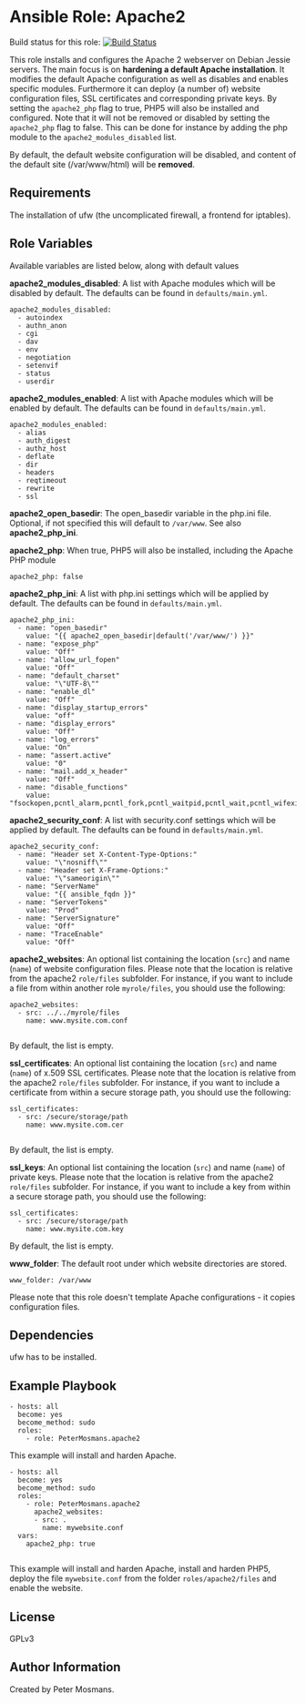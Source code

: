 Ansible Role: Apache2
=====================

Build status for this role: [![Build Status](https://travis-ci.org/PeterMosmans/ansible-role-apache2.svg)](https://travis-ci.org/PeterMosmans/ansible-role-apache2)


This role installs and configures the Apache 2 webserver on Debian Jessie servers. The main focus is on **hardening a default Apache installation**.
It modifies the default Apache configuration as well as disables and enables specific modules.
Furthermore it can deploy (a number of) website configuration files, SSL certificates and corresponding private keys.
By setting the ```apache2_php``` flag to true, PHP5 will also be installed and configured.
Note that it will not be removed or disabled by setting the ```apache2_php``` flag to false. This can be done for instance by adding the php module to the ```apache2_modules_disabled``` list.

By default, the default website configuration will be disabled, and content of the default site (/var/www/html) will be **removed**.

Requirements
------------

The installation of ufw (the uncomplicated firewall, a frontend for iptables).

Role Variables
--------------

Available variables are listed below, along with default values


**apache2_modules_disabled**: A list with Apache modules which will be disabled by default. The defaults can be found in ```defaults/main.yml```.
```
apache2_modules_disabled:
  - autoindex
  - authn_anon
  - cgi
  - dav
  - env
  - negotiation
  - setenvif
  - status
  - userdir
```



**apache2_modules_enabled**: A list with Apache modules which will be enabled by default. The defaults can be found in ```defaults/main.yml```.
```
apache2_modules_enabled:
  - alias
  - auth_digest
  - authz_host
  - deflate
  - dir
  - headers
  - reqtimeout
  - rewrite
  - ssl
```



**apache2_open_basedir**: The open_basedir variable in the php.ini file. Optional, if not specified this will default to `/var/www`. See also **apache2_php_ini**.



**apache2_php**: When true, PHP5 will also be installed, including the Apache PHP module
```
apache2_php: false
```



**apache2_php_ini**: A list with php.ini settings which will be applied by default. The defaults can be found in ```defaults/main.yml```.
```
apache2_php_ini:
  - name: "open_basedir"
    value: "{{ apache2_open_basedir|default('/var/www/') }}"
  - name: "expose_php"
    value: "Off"
  - name: "allow_url_fopen"
    value: "Off"
  - name: "default_charset"
    value: "\"UTF-8\""
  - name: "enable_dl"
    value: "Off"
  - name: "display_startup_errors"
    value: "off"
  - name: "display_errors"
    value: "Off"
  - name: "log_errors"
    value: "On"
  - name: "assert.active"
    value: "0"
  - name: "mail.add_x_header"
    value: "Off"
  - name: "disable_functions"
    value: "fsockopen,pcntl_alarm,pcntl_fork,pcntl_waitpid,pcntl_wait,pcntl_wifexited,pcntl_wifstopped,pcntl_wifsignaled,pcntl_wexitstatus,pcntl_wtermsig,pcntl_wstopsig,pcntl_signal,pcntl_signal_dispatch,pcntl_get_last_error,pcntl_strerror,pcntl_sigprocmask,pcntl_sigwaitinfo,pcntl_sigtimedwait,pcntl_exec,pcntl_getpriority,pcntl_setpriorit,stream_socket_client"
```



**apache2_security_conf**: A list with security.conf settings which will be applied by default. The defaults can be found in ```defaults/main.yml```.
```
apache2_security_conf:
  - name: "Header set X-Content-Type-Options:"
    value: "\"nosniff\""
  - name: "Header set X-Frame-Options:"
    value: "\"sameorigin\""
  - name: "ServerName"
    value: "{{ ansible_fqdn }}"
  - name: "ServerTokens"
    value: "Prod"
  - name: "ServerSignature"
    value: "Off"
  - name: "TraceEnable"
    value: "Off"
```



**apache2_websites**: An optional list containing the location (```src```) and name (```name```) of website configuration files. Please note that the location is relative from the apache2 ```role/files``` subfolder. For instance, if you want to include a file from within another role ```myrole/files```, you should use the following:
```
apache2_websites:
  - src: ../../myrole/files
    name: www.mysite.com.conf


```
By default, the list is empty.




**ssl_certificates**: An optional list containing the location (```src```) and name (```name```) of x.509 SSL certificates. Please note that the location is relative from the apache2 ```role/files``` subfolder. For instance, if you want to include a certificate from within a secure storage path, you should use the following:
```
ssl_certificates:
  - src: /secure/storage/path
    name: www.mysite.com.cer


```
By default, the list is empty.




**ssl_keys**: An optional list containing the location (```src```) and name (```name```) of private keys. Please note that the location is relative from the apache2 ```role/files``` subfolder. For instance, if you want to include a key from within a secure storage path, you should use the following:
```
ssl_certificates:
  - src: /secure/storage/path
    name: www.mysite.com.key
```
By default, the list is empty.




**www_folder**: The default root under which website directories are stored.
```
www_folder: /var/www
```




Please note that this role doesn't template Apache configurations - it copies configuration files.



Dependencies
------------

ufw has to be installed.



Example Playbook
----------------
```
- hosts: all
  become: yes
  become_method: sudo
  roles:
    - role: PeterMosmans.apache2
```
This example will install and harden Apache.


```
- hosts: all
  become: yes
  become_method: sudo
  roles:
    - role: PeterMosmans.apache2
      apache2_websites:
      - src: .
        name: mywebsite.conf
  vars:
    apache2_php: true
      
```
This example will install and harden Apache, install and harden PHP5, deploy the file ```mywebsite.conf``` from the folder ```roles/apache2/files``` and enable the website.




License
-------

GPLv3


Author Information
------------------

Created by Peter Mosmans.
